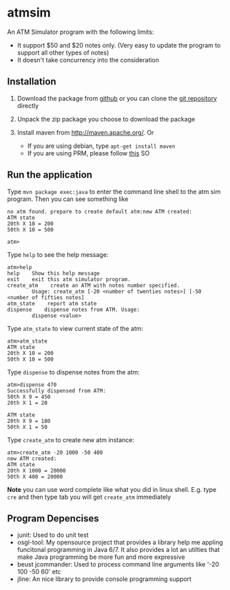 atmsim
======

An ATM Simulator program with the following limits:

* It support $50 and $20 notes only. (Very easy to update the program to support all other types of notes)
* It doesn't take concurrency into the consideration

Installation
--------------

1. Download the package from [github](https://github.com/greenlaw110/atmsim/archive/master.zip) or you can clone the [git repository](https://github.com/greenlaw110/atmsim) directly

2. Unpack the zip package you choose to download the package

3. Install maven from http://maven.apache.org/. Or

    * If you are using debian, type `apt-get install maven`
    * If you are using PRM, please follow [this](http://stackoverflow.com/questions/6298865/how-to-install-maven-into-red-hat-enterprise-linux-6) SO
    
Run the application
--------------------

Type `mvn package exec:java` to enter the command line shell to the atm sim program. Then you can see something like

```
no atm found. prepare to create default atm:new ATM created:
ATM state
20th X 10 = 200
50th X 10 = 500

atm>
```

Type `help` to see the help message:

```
atm>help
help    Show this help message
exit    exit this atm simulator program.
create_atm    create an ATM with notes number specified.
        Usage: create_atm [-20 <number of twenties notes>] [-50 <number of fifties notes]
atm_state    report atm state
dispense    dispense notes from ATM. Usage:
        dispense <value>
```

Type `atm_state` to view current state of the atm:

```
atm>atm_state
ATM state
20th X 10 = 200
50th X 10 = 500
```

Type `dispense` to dispense notes from the atm:

```
atm>dispense 470
Successfully dispensed from ATM:
50th X 9 = 450
20th X 1 = 20

ATM state
20th X 9 = 180
50th X 1 = 50
```

Type `create_atm` to create new atm instance:

```
atm>create_atm -20 1000 -50 400
new ATM created:
ATM state
20th X 1000 = 20000
50th X 400 = 20000
```

**Note** you can use word complete like what you did in linux shell. E.g. type `cre` and then type tab you will get `create_atm` immediately

Program Depencises
------------------------

* junit: Used to do unit test
* osgl-tool: My opensource project that provides a library help me appling funcitonal programming in Java 6/7. It also provides a lot an utilties that make Java programming be more fun and more expressive
* beust jcommander: Used to process command line arguments like '-20 100 -50 60' etc
* jline: An nice library to provide console programming support